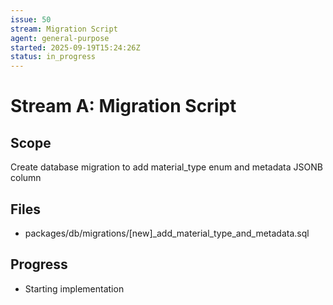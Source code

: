 ```yaml
---
issue: 50
stream: Migration Script
agent: general-purpose
started: 2025-09-19T15:24:26Z
status: in_progress
---
```


# Stream A: Migration Script

## Scope
Create database migration to add material_type enum and metadata JSONB column

## Files
- packages/db/migrations/[new]_add_material_type_and_metadata.sql

## Progress
- Starting implementation